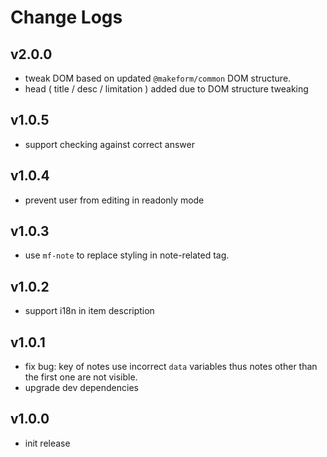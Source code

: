 # Change Logs

## v2.0.0

 - tweak DOM based on updated `@makeform/common` DOM structure.
 - head ( title / desc / limitation ) added due to DOM structure tweaking


## v1.0.5

 - support checking against correct answer


## v1.0.4

 - prevent user from editing in readonly mode


## v1.0.3

 - use `mf-note` to replace styling in note-related tag.


## v1.0.2

 - support i18n in item description


## v1.0.1

 - fix bug: key of notes use incorrect `data` variables thus notes other than the first one are not visible.
 - upgrade dev dependencies


## v1.0.0

 - init release

